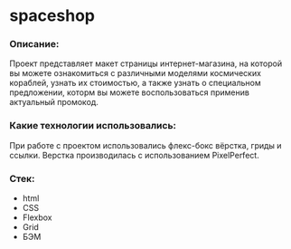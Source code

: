 # spaceshop

### Описание:
Проект представляет макет страницы интернет-магазина, на которой вы можете ознакомиться с различными моделями космических кораблей, узнать их стоимостью, а также узнать о специальном предложении, которм вы можете воспользоваться применив актуальный промокод.

### Какие технологии использовались: 
При  работе с проектом использовались флекс-бокс вёрстка, гриды и ссылки. Верстка производилась с использованием PixelPerfect.

### Cтек:
- html
- CSS
- Flexbox
- Grid
- БЭМ
